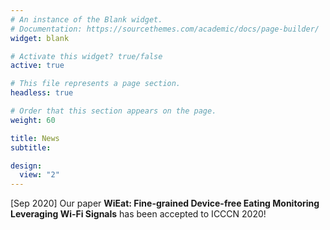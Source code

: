 ```yaml
---
# An instance of the Blank widget.
# Documentation: https://sourcethemes.com/academic/docs/page-builder/
widget: blank

# Activate this widget? true/false
active: true

# This file represents a page section.
headless: true

# Order that this section appears on the page.
weight: 60

title: News
subtitle:

design:
  view: "2"
---
```


[Sep 2020] Our paper **WiEat: Fine-grained Device-free Eating Monitoring Leveraging Wi-Fi Signals** has been accepted to ICCCN 2020!

